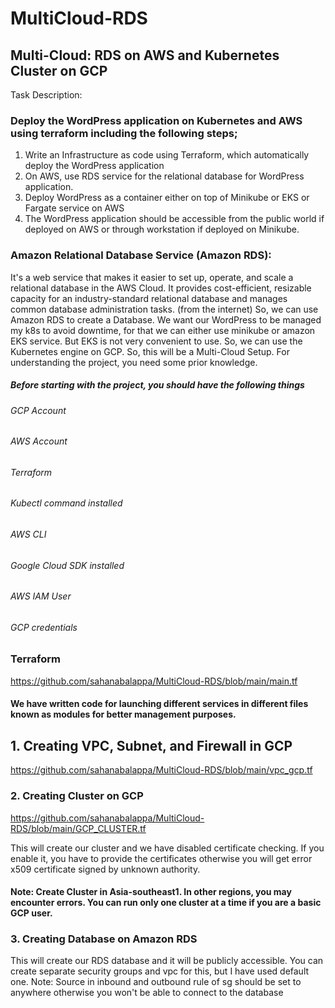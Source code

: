 # MultiCloud-RDS

## Multi-Cloud: RDS on AWS and Kubernetes Cluster on GCP
Task Description:
### Deploy the WordPress application on Kubernetes and AWS using terraform including the following steps;
1. Write an Infrastructure as code using Terraform, which automatically deploy the WordPress application
2. On AWS, use RDS service for the relational database for WordPress application.
3. Deploy WordPress as a container either on top of Minikube or EKS or Fargate service on AWS
4. The WordPress application should be accessible from the public world if deployed on AWS or through workstation if deployed on Minikube.
### Amazon Relational Database Service (Amazon RDS):
  It's a web service that makes it easier to set up, operate, and scale a relational database in the AWS Cloud. It provides cost-efficient, resizable capacity for an industry-standard relational database and manages common database administration tasks. (from the internet)
So, we can use Amazon RDS to create a Database. We want our WordPress to be managed my k8s to avoid downtime, for that we can either use minikube or amazon EKS service. But EKS is not very convenient to use. So, we can use the Kubernetes engine on GCP. So, this will be a Multi-Cloud Setup.
For understanding the project, you need some prior knowledge. 
##### Before starting with the project, you should have the following things
###### GCP Account
###### AWS Account
###### Terraform
###### Kubectl command installed
###### AWS CLI
###### Google Cloud SDK installed
###### AWS IAM User
###### GCP credentials

### Terraform

https://github.com/sahanabalappa/MultiCloud-RDS/blob/main/main.tf

#### We have written code for launching different services in different files known as modules for better management purposes.
## 1. Creating VPC, Subnet, and Firewall in GCP

https://github.com/sahanabalappa/MultiCloud-RDS/blob/main/vpc_gcp.tf

### 2. Creating Cluster on GCP

https://github.com/sahanabalappa/MultiCloud-RDS/blob/main/GCP_CLUSTER.tf

This will create our cluster and we have disabled certificate checking. If you enable it, you have to provide the certificates otherwise you will get error x509 certificate signed by unknown authority.
#### Note: Create Cluster in Asia-southeast1. In other regions, you may encounter errors. You can run only one cluster at a time if you are a basic GCP user.
### 3. Creating Database on Amazon RDS

This will create our RDS database and it will be publicly accessible. You can create separate security groups and vpc for this, but I have used default one.
Note: Source in inbound and outbound rule of sg should be set to anywhere otherwise you won't be able to connect to the database

